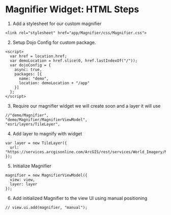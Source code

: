 # Magnifier Widget: HTML Steps

1. Add a stylesheet for our custom magnifier

```
<link rel="stylesheet" href="app/Magnifier/css/Magnifier.css">
```

2. Setup Dojo Config for custom package.

```
<script>
  var href = location.href;
  var demoLocation = href.slice(0, href.lastIndexOf("/"));
  var dojoConfig = {
    async: true,
    packages: [{
      name: "demo",
      location: demoLocation + "/app"
    }]
  };
</script>
```

3. Require our magnifier widget we will create soon and a layer it will use

```
//"demo/Magnifier",
"demo/Magnifier/MagnifierViewModel",
"esri/layers/TileLayer",
```

4. Add layer to magnify with widget

```
var layer = new TileLayer({
  url: "https://services.arcgisonline.com/ArcGIS/rest/services/World_Imagery/MapServer"
});
```

5. Initialize Magnifier

```
magnifier = new MagnifierViewModel({
  view: view,
  layer: layer
});
```

6. Add initialized Magnifier to the view UI using manual positioning

```
// view.ui.add(magnifier, "manual");
```